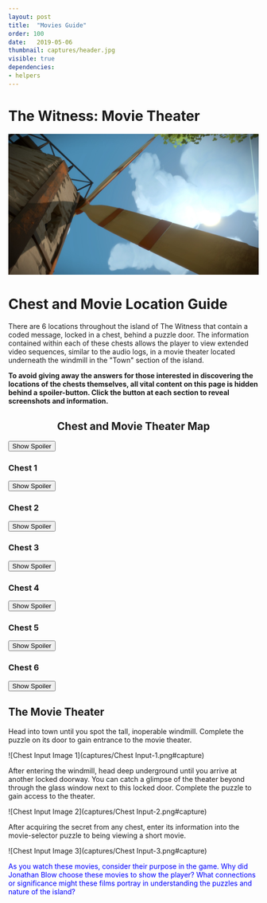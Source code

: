 ```yaml
---
layout: post
title:  "Movies Guide"
order: 100
date:   2019-05-06
thumbnail: captures/header.jpg
visible: true
dependencies:
- helpers
---
```


# **The Witness: Movie Theater**

![Header Image 1](captures/header.jpg#header)
# Chest and Movie Location Guide

There are 6 locations throughout the island of The Witness that contain a coded message, locked in a chest, behind a puzzle door. The information contained within each of these chests allows the player to view extended video sequences, similar to the audio logs, in a movie theater located underneath the windmill in the "Town" section of the island.

**To avoid giving away the answers for those interested in discovering the locations of the chests themselves, all vital content on this page is hidden behind a spoiler-button. Click the button at each section to reveal screenshots and information.**

## <center>Chest and Movie Theater Map</center>

<button onclick="collapseExcerpt0()">Show Spoiler</button>

<div markdown="1" id="excerpt0" style="display:none">
![Witness Map Lab 1](captures/ChestsMap.jpg#capture)
</div>

### Chest 1
<button onclick="collapseExcerpt1()">Show Spoiler</button>

<div markdown="1" id="excerpt1" style="display:none">
## Entry Area
As you head out the main entry of the starting location, stay on the path and take your first left to discover a doorway puzzle leading to the first chest.
![Chest 1 Image](captures/Chest 1-Starting Area.png#capture)
</div>

### Chest 2
<button onclick="collapseExcerpt2()">Show Spoiler</button>

<div markdown="1" id="excerpt2" style="display:none">
## Desert Ruins
Poke around the coast-line North of the Desert Ruins to discover a puzzle-locked doorway with a chest just beyond it.
![Chest 2 Image](captures/Chest 2-Desert Ruins.png#capture)
</div>

### Chest 3
<button onclick="collapseExcerpt3()">Show Spoiler</button>

<div markdown="1" id="excerpt3" style="display:none">
## The Monastery
Approachable from The Jungle or The Monastery, solve this puzzle door to gain access to another chest.
![Chest 3 Image](captures/Chest 3-The Monastery.png#capture)
</div>

### Chest 4
<button onclick="collapseExcerpt4()">Show Spoiler</button>

<div markdown="1" id="excerpt4" style="display:none">
## The Shipwreck
Carefully maneuver through the rusted remains of the Shipwreck until you reach the lowest portion of the wreckage. A puzzle-door, lit by an ominous red light, leads to the fourth chest.
![Chest 4 Image](captures/Chest 4-Shipwreck.png#capture)
</div>

### Chest 5
<button onclick="collapseExcerpt5()">Show Spoiler</button>

<div markdown="1" id="excerpt5" style="display:none">
## The Mountain
Curve up the side of The Mountain until you reach a white hallway cut into the side. Walk down this hallway to discover the fifth chest, hidden behind a puzzle-door.
![Chest 5 Image](captures/Chest 5-The Mountain.png#capture)
</div>

### Chest 6
<button onclick="collapseExcerpt6()">Show Spoiler</button>

<div markdown="1" id="excerpt6" style="display:none">
## The Endgame
This chest is only accessible once you complete the game. Keep going!
</div>


## The Movie Theater

Head into town until you spot the tall, inoperable windmill. Complete the puzzle on its door to gain entrance to the movie theater.

![Chest Input Image 1](captures/Chest Input-1.png#capture)

After entering the windmill, head deep underground until you arrive at another locked doorway. You can catch a glimpse of the theater beyond through the glass window next to this locked door. Complete the puzzle to gain access to the theater.

![Chest Input Image 2](captures/Chest Input-2.png#capture)

After acquiring the secret from any chest, enter its information into the movie-selector puzzle to being viewing a short movie.

![Chest Input Image 3](captures/Chest Input-3.png#capture)

<span style="color: blue">As you watch these movies, consider their purpose in the game. Why did Jonathan Blow choose these movies to show the player? What connections or significance might these films portray in understanding the puzzles and nature of the island?</span>
